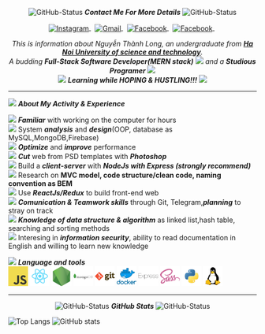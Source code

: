 <p align="center">
<img src="https://media.giphy.com/media/UqkekNFhlzI0bT0I7i/giphy.gif" width="40px" alt="GitHub-Status"/>&nbsp;<i><b>Contact Me For More Details</b></i>&nbsp;<img src="https://media.giphy.com/media/UqkekNFhlzI0bT0I7i/giphy.gif" width="40px" alt="GitHub-Status"/>
</p>


<p align="center">
<a target="_blank" href="https://www.instagram.com/thanhlong8459/">
  <img align="center" alt="Instagram" width="36px" src="https://cdn.jsdelivr.net/npm/simple-icons@v3/icons/instagram.svg" />
</a>&nbsp;
<a target="_blank" href="mailto:codeinlife10@gmail.com">
  <img align="center" alt="Gmail" width="36px" src="https://cdn.jsdelivr.net/npm/simple-icons@v3/icons/gmail.svg" />
</a>&nbsp;
<a target="_blank" href="https://www.facebook.com/profile.php?id=100009936277808">
  <img align="center" alt="Facebook" width="36px" src="https://cdn.jsdelivr.net/npm/simple-icons@v3/icons/facebook.svg" />
</a>&nbsp;
<a target="_blank" href="https://www.messenger.com/t/100005874825075/">
  <img align="center" alt="Facebook" width="36px" src="https://cdn.jsdelivr.net/npm/simple-icons@3.13.0/icons/messenger.svg" />
</a>&nbsp;  
</p>

<p align="center">
  <em>
    This is information about Nguyễn Thành Long, an undergraduate from <a href="https://www.hust.edu.vn/"> <b>Ha Noi University of science and technology</b></a>. <br>
    A budding <b>Full-Stack Software Developer(MERN stack)</b> <img src="https://github.com/TheDudeThatCode/TheDudeThatCode/blob/master/Assets/Developer.gif" width="42px"> and a <b>Studious Programer</b>&nbsp;<img src="https://github.com/TheDudeThatCode/TheDudeThatCode/blob/master/Assets/Handshake.gif" width="42px">
  </em> 
  <br>
  <img src="https://media.giphy.com/media/VgCDAzcKvsR6OM0uWg/giphy.gif" width="50" /> <b><i>Learning while HOPING & HUSTLING!!!</i></b> <img src="https://media.giphy.com/media/7j2hfyeVcDtf2/giphy.gif" width="50" />
</p>
<hr>

<img height="40" src="https://media.giphy.com/media/UU1oMfQVxQB7dH4NiP/giphy.gif">&nbsp;<em>***About My Activity & Experience***</em><br>

<img height="30" src="https://media.giphy.com/media/3ohs4oWkzyVeVgTwKQ/giphy.gif">&nbsp;<b><i>Familiar</i></b> with working on the computer for hours<br>
<img height="30" src="https://media.giphy.com/media/3ohs4oWkzyVeVgTwKQ/giphy.gif">&nbsp;System <b><i>analysis</i></b> and <b><i>design</i></b>(OOP, database as MySQL,MongoDB,Firebase)<br>
<img height="30" src="https://media.giphy.com/media/3ohs4oWkzyVeVgTwKQ/giphy.gif">&nbsp;<b><i>Optimize</i></b> and <b><i>improve</i></b> performance<br>
<img height="30" src="https://media.giphy.com/media/3ohs4oWkzyVeVgTwKQ/giphy.gif">&nbsp;<b><i>Cut</i></b> web from PSD templates with <b><i>Photoshop</i></b><br>
<img height="30" src="https://media.giphy.com/media/3ohs4oWkzyVeVgTwKQ/giphy.gif">&nbsp;Build a <b><i>client-server</i></b> with <b><i>NodeJs with Express (strongly recommend)</i></b><br>
<img height="30" src="https://media.giphy.com/media/3ohs4oWkzyVeVgTwKQ/giphy.gif">&nbsp;Research on <b><i></i>MVC model, code structure/clean code, naming convention as BEM </b><br>
<img height="30" src="https://media.giphy.com/media/3ohs4oWkzyVeVgTwKQ/giphy.gif">&nbsp;Use <b><i>ReactJs/Redux</i></b> to build front-end web<br>
<img height="30" src="https://media.giphy.com/media/3ohs4oWkzyVeVgTwKQ/giphy.gif">&nbsp;<b><i>Comunication & Teamwork skills</i></b> through Git, Telegram,<b><i>planning</i></b> to stray on track<br>
<img height="30" src="https://media.giphy.com/media/3ohs4oWkzyVeVgTwKQ/giphy.gif">&nbsp;<b><i>Knowledge of data structure & algorithm</i></b> as linked list,hash table, searching and sorting methods<br>
<img height="30" src="https://media.giphy.com/media/3ohs4oWkzyVeVgTwKQ/giphy.gif">&nbsp;Interesing in <b><i>information security</i></b>, ability to read documentation in English and willing to learn new knowledge   



<img height="40" src="https://media.giphy.com/media/UU1oMfQVxQB7dH4NiP/giphy.gif">&nbsp;<em>***Language and tools***</em><br>
<code><img height="40" src="https://raw.githubusercontent.com/github/explore/80688e429a7d4ef2fca1e82350fe8e3517d3494d/topics/javascript/javascript.png"></code>
<code><img height="40" src="https://raw.githubusercontent.com/github/explore/80688e429a7d4ef2fca1e82350fe8e3517d3494d/topics/react/react.png"></code>
<code><img height="40" src="https://raw.githubusercontent.com/github/explore/80688e429a7d4ef2fca1e82350fe8e3517d3494d/topics/nodejs/nodejs.png"></code>
<code><img height="40" src="https://raw.githubusercontent.com/github/explore/80688e429a7d4ef2fca1e82350fe8e3517d3494d/topics/mongodb/mongodb.png"></code>
<code><img height="40" src="https://raw.githubusercontent.com/github/explore/80688e429a7d4ef2fca1e82350fe8e3517d3494d/topics/git/git.png"></code>
<code><img height="40" src="https://raw.githubusercontent.com/github/explore/80688e429a7d4ef2fca1e82350fe8e3517d3494d/topics/docker/docker.png"></code>
<code><img height="40" src="https://raw.githubusercontent.com/github/explore/80688e429a7d4ef2fca1e82350fe8e3517d3494d/topics/express/express.png"></code>
<code><img height="40" src="https://raw.githubusercontent.com/github/explore/80688e429a7d4ef2fca1e82350fe8e3517d3494d/topics/sass/sass.png"></code>
<code><img height="40" src="https://raw.githubusercontent.com/github/explore/80688e429a7d4ef2fca1e82350fe8e3517d3494d/topics/python/python.png"></code>
<code><img height="40" src="https://raw.githubusercontent.com/github/explore/80688e429a7d4ef2fca1e82350fe8e3517d3494d/topics/linux/linux.png"></code>
<hr>

<p align="center">
<img src="https://media.giphy.com/media/ywaZAiOqSiA4MjsB02/giphy.gif" width="40px" alt="GitHub-Status"/>&nbsp;<i><b>GitHub Stats</b></i>&nbsp;<img src="https://media.giphy.com/media/ywaZAiOqSiA4MjsB02/giphy.gif" width="40px" alt="GitHub-Status"/>
</p>

![Top Langs](https://github-readme-stats.vercel.app/api/top-langs/?username=codeinlife10&theme=tokyonight)
![GitHub stats](https://github-readme-stats.vercel.app/api?username=codeinlife10&show_icons=true&theme=tokyonight)
